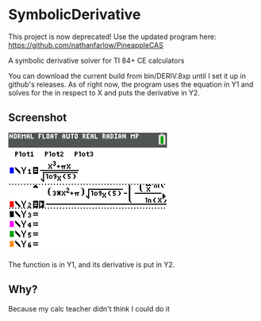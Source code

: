 # SymbolicDerivative
This project is now deprecated! Use the updated program here: https://github.com/nathanfarlow/PineappleCAS

A symbolic derivative solver for TI 84+ CE calculators

You can download the current build from bin/DERIV.8xp until I set it up in github's releases. As of right now, the program uses the equation in Y1 and solves for the in respect to X and puts the derivative in Y2.

## Screenshot
![Screenshot](screenshot.png?raw=true)

The function is in Y1, and its derivative is put in Y2.

## Why?
Because my calc teacher didn't think I could do it
